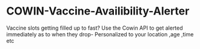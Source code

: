 # COWIN-Vaccine-Availibility-Alerter
Vaccine slots getting filled up to fast? Use the Cowin API to get alerted immediately as to when they drop- Personalized to your location ,age ,time etc
